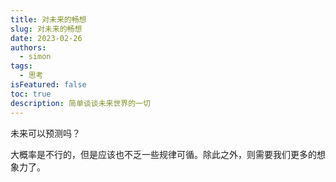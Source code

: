 ```yaml
---
title: 对未来的畅想
slug: 对未来的畅想
date: 2023-02-26
authors:
  - simon
tags:
  - 思考
isFeatured: false
toc: true
description: 简单谈谈未来世界的一切
---
```

未来可以预测吗？

大概率是不行的，但是应该也不乏一些规律可循。除此之外，则需要我们更多的想象力了。